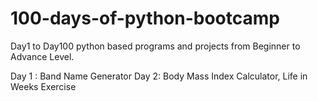 # 100-days-of-python-bootcamp
Day1 to Day100 python based programs and projects from Beginner to Advance Level.


Day 1 : Band Name Generator
Day 2: Body Mass Index Calculator, Life in Weeks Exercise
